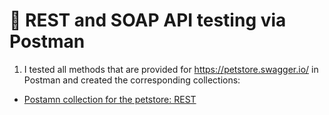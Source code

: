 #  🔗 REST and SOAP API testing via Postman 

1) I tested all methods that are provided for https://petstore.swagger.io/ in Postman and created the corresponding collections:
 <ul>
<li>  <a href="https://www.postman.com/warped-shuttle-505474/workspace/petsore/collection/31687214-0a799851-b08e-4d3b-8caf-5bbc19917cde?action=share&creator=31687214">Postamn collection for the petstore: REST</a>  </li>
</ul>

